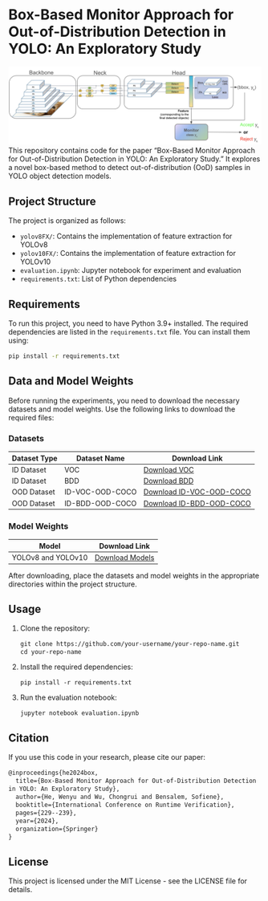 # Box-Based Monitor Approach for Out-of-Distribution Detection in YOLO: An Exploratory Study
![RV24](architecture.png)
This repository contains code for the paper “Box-Based Monitor Approach for Out-of-Distribution Detection in YOLO: An Exploratory Study.” It explores a novel box-based method to detect out-of-distribution (OoD) samples in YOLO object detection models.



## Project Structure

The project is organized as follows:

- `yolov8FX/`: Contains the implementation of feature extraction for YOLOv8
- `yolov10FX/`: Contains the implementation of feature extraction for YOLOv10
- `evaluation.ipynb`: Jupyter notebook for experiment and evaluation
- `requirements.txt`: List of Python dependencies

## Requirements

To run this project, you need to have Python 3.9+ installed. The required dependencies are listed in the `requirements.txt` file. You can install them using:

```bash
pip install -r requirements.txt
```

## Data and Model Weights

Before running the experiments, you need to download the necessary datasets and model weights. Use the following links to download the required files:

### Datasets

| Dataset Type | Dataset Name | Download Link |
|--------------|--------------|---------------|
| ID Dataset   | VOC          | [Download VOC](https://www.icloud.com/iclouddrive/0b70OtUMLKA2tGYFan-CIhV2Q#voc) |
| ID Dataset   | BDD          | [Download BDD](https://www.icloud.com/iclouddrive/0e9a4AGjYthcm-jcsspgArKGw#bdd) |
| OOD Dataset  | ID-VOC-OOD-COCO | [Download ID-VOC-OOD-COCO](https://www.icloud.com/iclouddrive/03fVTSGjJU4ZElIuLtaxL91eQ#ID-voc-OOD-coco) |
| OOD Dataset  | ID-BDD-OOD-COCO | [Download ID-BDD-OOD-COCO](https://www.icloud.com/iclouddrive/035wUSZkzhx5ouUWJNifGu3NQ#ID-bdd-OOD-coco) |

### Model Weights

| Model | Download Link |
|-------|---------------|
| YOLOv8 and YOLOv10 | [Download Models](https://www.icloud.com/iclouddrive/07cX1HaurvR8G-WxAit_ulKng#models) |

After downloading, place the datasets and model weights in the appropriate directories within the project structure.

## Usage

1. Clone the repository:
   ```
   git clone https://github.com/your-username/your-repo-name.git
   cd your-repo-name
   ```

2. Install the required dependencies:
   ```
   pip install -r requirements.txt
   ```

3. Run the evaluation notebook:
   ```
   jupyter notebook evaluation.ipynb
   ```

## Citation

If you use this code in your research, please cite our paper:

```
@inproceedings{he2024box,
  title={Box-Based Monitor Approach for Out-of-Distribution Detection in YOLO: An Exploratory Study},
  author={He, Wenyu and Wu, Chongrui and Bensalem, Sofiene},
  booktitle={International Conference on Runtime Verification},
  pages={229--239},
  year={2024},
  organization={Springer}
}
```

## License

This project is licensed under the MIT License - see the LICENSE file for details.
